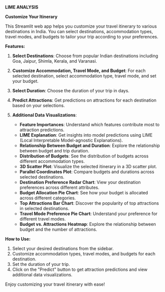 **LIME ANALYSIS**

**Customize Your Itinerary**

This Streamlit web app helps you customize your travel itinerary to various destinations in India. You can select destinations, accommodation types, travel modes, and budgets to tailor your trip according to your preferences.

**Features:**

1. **Select Destinations**: Choose from popular Indian destinations including Goa, Jaipur, Shimla, Kerala, and Varanasi.

2. **Customize Accommodation, Travel Mode, and Budget**: For each selected destination, select accommodation type, travel mode, and set your budget.

3. **Select Duration**: Choose the duration of your trip in days.

4. **Predict Attractions**: Get predictions on attractions for each destination based on your selections.

5. **Additional Data Visualizations**:
   - **Feature Importances**: Understand which features contribute most to attraction predictions.
   - **LIME Explanation**: Get insights into model predictions using LIME (Local Interpretable Model-agnostic Explanations).
   - **Relationship Between Budget and Duration**: Explore the relationship between budget and trip duration.
   - **Distribution of Budgets**: See the distribution of budgets across different accommodation types.
   - **3D Scatter Plot**: Visualize the selected itinerary in a 3D scatter plot.
   - **Parallel Coordinates Plot**: Compare budgets and durations across selected destinations.
   - **Destination Preference Radar Chart**: View your destination preferences across different attributes.
   - **Budget Allocation Pie Chart**: See how your budget is allocated across different categories.
   - **Top Attractions Bar Chart**: Discover the popularity of top attractions in selected destinations.
   - **Travel Mode Preference Pie Chart**: Understand your preference for different travel modes.
   - **Budget vs. Attractions Heatmap**: Explore the relationship between budget and the number of attractions.

**How to Use:**

1. Select your desired destinations from the sidebar.
2. Customize accommodation types, travel modes, and budgets for each destination.
3. Set the duration of your trip.
4. Click on the "Predict" button to get attraction predictions and view additional data visualizations.

Enjoy customizing your travel itinerary with ease!
